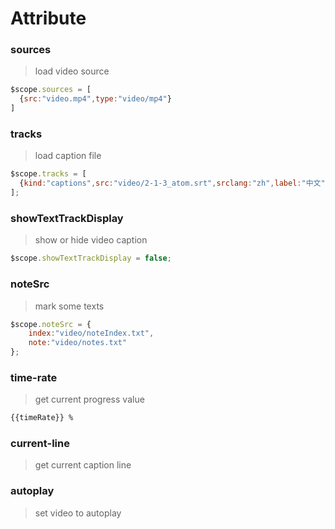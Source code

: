 
Attribute
================

### sources

> load video source

```js
$scope.sources = [
  {src:"video.mp4",type:"video/mp4"}
]
```

### tracks

> load caption file

```js
$scope.tracks = [ 
  {kind:"captions",src:"video/2-1-3_atom.srt",srclang:"zh",label:"中文"}
];
```

### showTextTrackDisplay

> show or hide video caption

```js
$scope.showTextTrackDisplay = false;
```

### noteSrc

> mark some texts

```js
$scope.noteSrc = {
    index:"video/noteIndex.txt",
    note:"video/notes.txt"
};
```


### time-rate

> get current progress value

```html
{{timeRate}} %
```

### current-line

> get current caption line


### autoplay

> set video to autoplay
